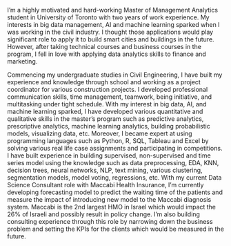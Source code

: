 I’m a highly motivated and hard-working Master of Management Analytics student in University of Toronto with two years of work experience.
My interests in big data management, AI and machine learning sparked when I was working in the civil industry. 
I thought those applications would play significant role to apply it to build smart cities and buildings in the future. 
However, after taking technical courses and business courses in the program, I fell in love with applying data analytics skills to finance and marketing. 

Commencing my undergraduate studies in Civil Engineering, I have built my experience and knowledge through school and working as a project coordinator for various construction projects. I developed professional communication skills, time management, teamwork, being initiative, and multitasking under tight schedule. With my interest in big data, AI, and machine learning sparked, I have developed various quantitative and qualitative skills in the master’s program such as predictive analytics, prescriptive analytics, machine learning analytics, building probabilistic models, visualizing data, etc. Moreover, I became expert at using programming languages such as Python, R, SQL, Tableau and Excel by solving various real life case assignments and participating in competitions. I have built experience in building supervised, non-supervised and time series model using the knowledge such as data preprocessing, EDA, KNN, decision trees, neural networks, NLP, text mining, various clustering, segmentation models, model voting, regressions, etc. With my current Data Science Consultant role with Maccabi Health Insurance, I’m currently developing forecasting model to predict the waiting time of the patients and measure the impact of introducing new model to the Maccabi diagnosis system. Maccabi is the 2nd largest HMO in Israel which would impact the 26% of Israeli and possibly result in policy change. I’m also building consulting experience through this role by narrowing down the business problem and setting the KPIs for the clients which would be measured in the future.
<!---
euan1031/euan1031 is a ✨ special ✨ repository because its `README.md` (this file) appears on your GitHub profile.
You can click the Preview link to take a look at your changes.
--->
